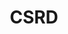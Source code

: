---
title: "CSRD"
description: ""
banner: "/98e16360-a366-4b78-8e0a-031da07fdacb/images/exoscale-icon.png"

weight: 3
---